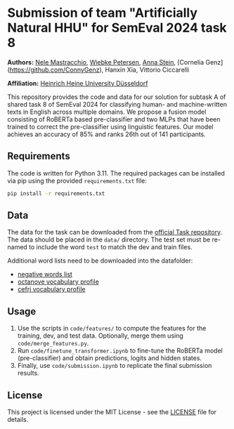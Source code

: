 # Submission of team "Artificially Natural HHU" for SemEval 2024 task 8
**Authors:** [Nele Mastracchio](https://slam.phil.hhu.de/authors/nele), [Wiebke Petersen](https://user.phil.hhu.de/~petersen/), [Anna Stein](https://ansost.com), [Cornelia Genz] (https://github.com/ConnyGenz), Hanxin Xia, Vittorio Ciccarelli

**Affiliation:** [Heinrich Heine University Düsseldorf](https://www.hhu.de/)


This repository provides the code and data for our solution for subtask A of shared task 8 of SemEval 2024 for classifying human- and machine-written texts in English across multiple domains. We propose a fusion model consisting of RoBERTa based pre-classifier and two MLPs that have been trained to correct the pre-classifier using linguistic features. Our model achieves an accuracy of 85\% and ranks 26th out of 141 participants. 

## Requirements
The code is written for Python 3.11. The required packages can be installed via pip using the provided `requirements.txt` file:
```bash
pip install -r requirements.txt
```

## Data
The data for the task can be downloaded from the [official Task repository](https://github.com/mbzuai-nlp/SemEval2024-task8). The data should be placed in the `data/` directory. The test set must be re-named to include the word `test` to match the dev and train files. 

Additional word lists need to be downloaded into the datafolder: 
- [negative words list](https://gist.githubusercontent.com/mkulakowski2/4289441/raw/dad8b64b307cd6df8068a379079becbb3f91101a/negative-words.txt)
- [octanove vocabulary profile](https://github.com/openlanguageprofiles/olp-en-cefrj/blob/master/octanove-vocabulary-profile-c1c2-1.0.csv)
- [cefrj vocabulary profile](https://github.com/openlanguageprofiles/olp-en-cefrj/blob/master/cefrj-vocabulary-profile-1.5.csv)

## Usage
1. Use the scripts in `code/features/` to compute the features for the training, dev, and test data. Optionally, merge them using `code/merge_features.py`.
2. Run `code/finetune_transformer.ipynb` to fine-tune the RoBERTa model (pre-classifier) and obtain predictions, logits and hidden states. 
3. Finally, use `code/submission.ipynb` to replicate the final submission results. 

## License
This project is licensed under the MIT License - see the [LICENSE](LICENSE) file for details.

